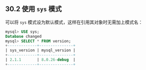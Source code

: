 ## 30.2 使用 `sys` 模式

可以将 `sys` 模式设为默认模式，这样在引用其对象时无需加上模式名：

```sql
mysql> USE sys;
Database changed
mysql> SELECT * FROM version;
+-------------+---------------+
| sys_version | mysql_version |
+-------------+---------------+
| 2.1.1       | 8.0.26-debug  |
+-------------+---------------+